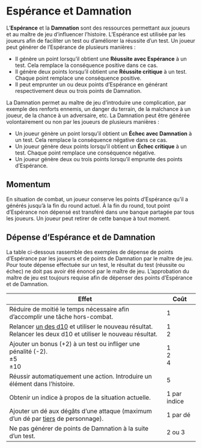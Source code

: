 # Espérance et Damnation

L’**Espérance** et la **Damnation** sont des ressources permettant aux joueurs et au maître de jeu d’influencer l’histoire. L’Espérance est utilisée par les joueurs afin de faciliter un test ou d’améliorer la réussite d’un test. Un joueur peut générer de l’Espérance de plusieurs manières :

- Il génère un point lorsqu’il obtient une **Réussite avec Espérance** à un test. Cela remplace la conséquence positive dans ce cas.
- Il génère deux points lorsqu’il obtient une **Réussite critique** à un test. Chaque point remplace une conséquence positive.
- Il peut emprunter un ou deux points d’Espérance en générant respectivement deux ou trois points de Damnation.

La Damnation permet au maître de jeu d’introduire une complication, par exemple des renforts ennemis, un danger du terrain, de la malchance à un joueur, de la chance à un adversaire, etc. La Damnation peut être générée volontairement ou non par les joueurs de plusieurs manières :

- Un joueur génère un point lorsqu’il obtient un **Échec avec Damnation** à un test. Cela remplace la conséquence négative dans ce cas.
- Un joueur génère deux points lorsqu’il obtient un **Échec critique** à un test. Chaque point remplace une conséquence négative.
- Un joueur génère deux ou trois points lorsqu’il emprunte des points d’Espérance.

## Momentum

En situation de combat, un joueur conserve les points d’Espérance qu’il a générés jusqu’à la fin du round actuel. À la fin du round, tout point d’Espérance non dépensé est transféré dans une banque partagée par tous les joueurs. Un joueur peut retirer de cette banque à tout moment.

## Dépense d’Espérance et de Damnation

La table ci-dessous rassemble des exemples de dépense de points d’Espérance par les joueurs et de points de Damnation par le maître de jeu. Pour toute dépense effectuée sur un test, le résultat du test (réussite ou échec) ne doit pas avoir été énoncé par le maître de jeu. L’approbation du maître de jeu est toujours requise afin de dépenser des points d’Espérance et de Damnation.

<table>
  <thead>
    <tr>
      <th scope="col">Effet</th>
      <th scope="col">Coût</th>
    </tr>
  </thead>
  <tbody>
    <tr>
      <td>Réduire de moitié le temps nécessaire afin d’accomplir une tâche hors-combat.</td>
      <td>1</td>
    </tr>
    <tr>
      <td>
        Relancer <a href="/docs/tests/systeme-2d10.md">un des d10</a> et utiliser le nouveau résultat.
        <br />
        Relancer les deux d10 et utiliser le nouveau résultat.
      </td>
      <td>
        1
        <br />
        2
      </td>
    </tr>
    <tr>
      <td>
        Ajouter un bonus (+2) à un test ou infliger une pénalité (-2).
        <br />
        ±5
        <br />
        ±10
      </td>
      <td>
        1
        <br />
        2
        <br />
        4
      </td>
    </tr>
    <tr>
      <td>Réussir automatiquement une action. Introduire un élément dans l’histoire.</td>
      <td>5</td>
    </tr>
    <tr>
      <td>Obtenir un indice à propos de la situation actuelle.</td>
      <td>1 par indice</td>
    </tr>
    <tr>
      <td>Ajouter un dé aux dégâts d’une attaque (maximum d’un dé par <a href="/docs/tiers.md">tiers</a> de personnage).</td>
      <td>1 par dé</td>
    </tr>
    <tr>
      <td>Ne pas générer de points de Damnation à la suite d’un test.</td>
      <td>2 ou 3</td>
    </tr>
  </tbody>
</table>
